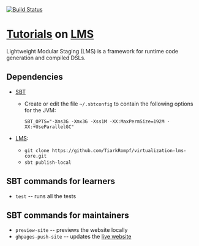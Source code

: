 [![Build Status](https://api.travis-ci.org/scala-lms/tutorials)](https://travis-ci.org/scala-lms/tutorials)

[Tutorials](http://scala-lms.github.io/tutorials/) on [LMS](http://scala-lms.github.io)
======================================================================

Lightweight Modular Staging (LMS) is a framework for runtime code generation and compiled DSLs.

Dependencies
------------

* [SBT](http://www.scala-sbt.org/)
  * Create or edit the file `~/.sbtconfig` to contain the following options for the JVM:

    `SBT_OPTS="-Xms3G -Xmx3G -Xss1M -XX:MaxPermSize=192M -XX:+UseParallelGC"`

* [LMS](https://github.com/TiarkRompf/virtualization-lms-core):
  * `git clone https://github.com/TiarkRompf/virtualization-lms-core.git`
  * `sbt publish-local`

SBT commands for learners
-------------------------

* `test` -- runs all the tests

SBT commands for maintainers
-----------------------------
* `preview-site` -- previews the website locally
* `ghpages-push-site` -- updates the [live website](http://scala-lms.github.io/tutorials)
